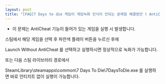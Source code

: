 ```yaml
---
layout: post
title: "[FAQ]7 Days to die 게임이 게임녹화 인식이 안되는 문제점 해결방안 ( AntiCheat 관련 )"
---
```


* 이 문제는 AntiCheat 기능이 들어가 있는 게임을 실행 시 발생합니다.

스팀에서 해당 게임을 선택 후 파란색 플레이 버튼을 누르신 후에

Launch Without AntiCheat 를 선택하고 실행하시면 정상적으로 녹화가 가능합니다.

또는 다음 스팀 라이브러리 경로에서

SteamLibrary\steamapps\common\7 Days To Die\7DaysToDie.exe 를 실행하면 바로 안티치트 없이
실행이 가능합니다.

